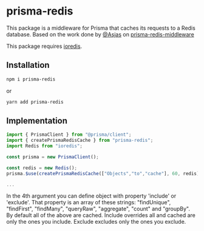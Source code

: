 # prisma-redis

This package is a middleware for Prisma that caches its requests to a Redis database.
Based on the work done by [@Asjas](https://github.com/Asjas) on [prisma-redis-middleware](https://github.com/Asjas/prisma-redis-middleware)

This package requires [ioredis](https://www.npmjs.com/package/ioredis).

## Installation
```bash
npm i prisma-redis
```
or
```bash
yarn add prisma-redis
```

## Implementation
```ts
import { PrismaClient } from "@prisma/client";
import { createPrismaRedisCache } from "prisma-redis";
import Redis from "ioredis";

const prisma = new PrismaClient();

const redis = new Redis();
prisma.$use(createPrismaRedisCache(["Objects","to","cache"], 60, redis));

...
```
In the 4th argument you can define object with property 'include' or 'exclude'. That property is an array of these strings: "findUnique", "findFirst", "findMany", "queryRaw", "aggregate", "count" and "groupBy". By default all of the above are cached. Include overrides all and cached are only the ones you include. Exclude excludes only the ones you exclude.
